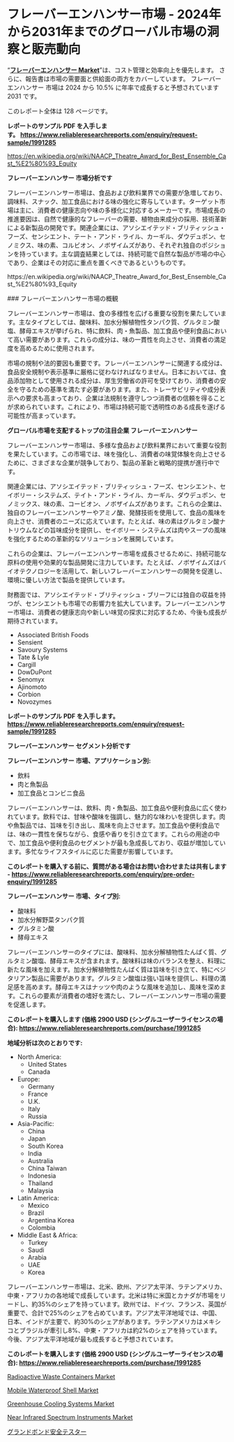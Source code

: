 <p><h1>フレーバーエンハンサー市場 - 2024年から2031年までのグローバル市場の洞察と販売動向</h1></p><p>&ldquo;<strong><a href="https://www.reliableresearchreports.com/flavour-enhancers-r1991285">フレーバーエンハンサー Market</a></strong>&rdquo;は、コスト管理と効率向上を優先します。 さらに、報告書は市場の需要面と供給面の両方をカバーしています。 フレーバーエンハンサー 市場は 2024 から 10.5% に年率で成長すると予想されています2031 です。</p>
<p>このレポート全体は 128 ページです。</p>
<p><strong>レポートのサンプル PDF を入手します。&nbsp;<a href="https://www.reliableresearchreports.com/enquiry/request-sample/1991285">https://www.reliableresearchreports.com/enquiry/request-sample/1991285</a></strong></p>
<p><a href="https://en.wikipedia.org/wiki/NAACP_Theatre_Award_for_Best_Ensemble_Cast_%E2%80%93_Equity">https://en.wikipedia.org/wiki/NAACP_Theatre_Award_for_Best_Ensemble_Cast_%E2%80%93_Equity</a></p>
<p><strong>フレーバーエンハンサー 市場分析です</strong></p>
<p><p>フレーバーエンハンサー市場は、食品および飲料業界での需要が急増しており、調味料、スナック、加工食品における味の強化に寄与しています。ターゲット市場は主に、消費者の健康志向や味の多様化に対応するメーカーです。市場成長の推進要因は、自然で健康的なフレーバーの需要、植物由来成分の採用、技術革新による新製品の開発です。関連企業には、アソシエイテッド・ブリティッシュ・フーズ、センシエント、テート・アンド・ライル、カーギル、ダウデュポン、セノミクス、味の素、コルビオン、ノボザイムズがあり、それぞれ独自のポジションを持っています。主な調査結果としては、持続可能で自然な製品が市場の中心であり、企業はその対応に重点を置くべきであるというものです。</p></p>
<p>https://en.wikipedia.org/wiki/NAACP_Theatre_Award_for_Best_Ensemble_Cast_%E2%80%93_Equity</p>
<p><p>### フレーバーエンハンサー市場の概観</p><p>フレーバーエンハンサー市場は、食の多様性を広げる重要な役割を果たしています。主なタイプとしては、酸味料、加水分解植物性タンパク質、グルタミン酸塩、酵母エキスが挙げられ、特に飲料、肉・魚製品、加工食品や便利食品において高い需要があります。これらの成分は、味の一貫性を向上させ、消費者の満足度を高めるために使用されます。</p><p>市場の規制や法的要因も重要です。フレーバーエンハンサーに関連する成分は、食品安全規制や表示基準に厳格に従わなければなりません。日本においては、食品添加物として使用される成分は、厚生労働省の許可を受けており、消費者の安全を守るための基準を満たす必要があります。また、トレーサビリティや成分表示への要求も高まっており、企業は法規制を遵守しつつ消費者の信頼を得ることが求められています。これにより、市場は持続可能で透明性のある成長を遂げる可能性が高まっています。</p></p>
<p><strong>グローバル市場を支配するトップの注目企業 フレーバーエンハンサー</strong></p>
<p><p>フレーバーエンハンサー市場は、多様な食品および飲料業界において重要な役割を果たしています。この市場では、味を強化し、消費者の味覚体験を向上させるために、さまざまな企業が競争しており、製品の革新と戦略的提携が進行中です。</p><p>関連企業には、アソシエイテッド・ブリティッシュ・フーズ、センシエント、セイボリー・システムズ、テイト・アンド・ライル、カーギル、ダウデュポン、セノミックス、味の素、コービオン、ノボザイムズがあります。これらの企業は、独自のフレーバーエンハンサーやアミノ酸、発酵技術を使用して、食品の風味を向上させ、消費者のニーズに応えています。たとえば、味の素はグルタミン酸ナトリウムなどの旨味成分を提供し、セイボリー・システムズは肉やスープの風味を強化するための革新的なソリューションを展開しています。</p><p>これらの企業は、フレーバーエンハンサー市場を成長させるために、持続可能な原料の使用や効果的な製品開発に注力しています。たとえば、ノボザイムズはバイオテクノロジーを活用して、新しいフレーバーエンハンサーの開発を促進し、環境に優しい方法で製品を提供しています。</p><p>財務面では、アソシエイテッド・ブリティッシュ・ブリーフには独自の収益を持つが、センシエントも市場での影響力を拡大しています。フレーバーエンハンサー市場は、消費者の健康志向や新しい味覚の探求に対応するため、今後も成長が期待されています。</p></p>
<p><ul><li>Associated British Foods</li><li>Sensient</li><li>Savoury Systems</li><li>Tate & Lyle</li><li>Cargill</li><li>DowDuPont</li><li>Senomyx</li><li>Ajinomoto</li><li>Corbion</li><li>Novozymes</li></ul></p>
<p><strong>レポートのサンプル PDF を入手します。 <a href="https://www.reliableresearchreports.com/enquiry/request-sample/1991285">https://www.reliableresearchreports.com/enquiry/request-sample/1991285</a></strong></p>
<p><strong>フレーバーエンハンサー セグメント分析です</strong></p>
<p><strong>フレーバーエンハンサー 市場、アプリケーション別:</strong></p>
<p><ul><li>飲料</li><li>肉と魚製品</li><li>加工食品とコンビニ食品</li></ul></p>
<p><p>フレーバーエンハンサーは、飲料、肉・魚製品、加工食品や便利食品に広く使われています。飲料では、甘味や酸味を強調し、魅力的な味わいを提供します。肉や魚製品では、旨味を引き出し、風味を向上させます。加工食品や便利食品では、味の一貫性を保ちながら、食感や香りを引き立てます。これらの用途の中で、加工食品や便利食品のセグメントが最も急成長しており、収益が増加しています。多忙なライフスタイルに応じた需要が影響しています。</p></p>
<p><strong>このレポートを購入する前に、質問がある場合はお問い合わせまたは共有します - <a href="https://www.reliableresearchreports.com/enquiry/pre-order-enquiry/1991285">https://www.reliableresearchreports.com/enquiry/pre-order-enquiry/1991285</a></strong></p>
<p><strong>フレーバーエンハンサー 市場、タイプ別:</strong></p>
<p><ul><li>酸味料</li><li>加水分解野菜タンパク質</li><li>グルタミン酸</li><li>酵母エキス</li></ul></p>
<p><p>フレーバーエンハンサーのタイプには、酸味料、加水分解植物性たんぱく質、グルタミン酸塩、酵母エキスが含まれます。酸味料は味のバランスを整え、料理に新たな風味を加えます。加水分解植物性たんぱく質は旨味を引き立て、特にベジタリアン製品に需要があります。グルタミン酸塩は強い旨味を提供し、料理の満足感を高めます。酵母エキスはナッツや肉のような風味を追加し、風味を深めます。これらの要素が消費者の嗜好を満たし、フレーバーエンハンサー市場の需要を促進します。</p></p>
<p><strong>このレポートを購入します (価格 2900 USD (シングルユーザーライセンスの場合): <a href="https://www.reliableresearchreports.com/purchase/1991285">https://www.reliableresearchreports.com/purchase/1991285</a></strong></p>
<p><strong>地域分析は次のとおりです:</strong></p>
<p><ul>
    <li>
        North America:
        <ul>
            <li>United States</li>
            <li>Canada</li>
        </ul>
    </li>
    <li>
        Europe:
        <ul>
            <li>Germany</li>
            <li>France</li>
            <li>U.K.</li>
            <li>Italy</li>
            <li>Russia</li>
        </ul>
    </li>
    <li>
        Asia-Pacific:
        <ul>
            <li>China</li>
            <li>Japan</li>
            <li>South Korea</li>
            <li>India</li>
            <li>Australia</li>
            <li>China Taiwan</li>
            <li>Indonesia</li>
            <li>Thailand</li>
            <li>Malaysia</li>
        </ul>
    </li>
    <li>
        Latin America:
        <ul>
            <li>Mexico</li>
            <li>Brazil</li>
            <li>Argentina Korea</li>
            <li>Colombia</li>
        </ul>
    </li>
    <li>
        Middle East & Africa:
        <ul>
            <li>Turkey</li>
            <li>Saudi</li>
            <li>Arabia</li>
            <li>UAE</li>
            <li>Korea</li>
        </ul>
    </li>
    </ul></p>
<p><p>フレーバーエンハンサー市場は、北米、欧州、アジア太平洋、ラテンアメリカ、中東・アフリカの各地域で成長しています。北米は特に米国とカナダが市場をリードし、約35%のシェアを持っています。欧州では、ドイツ、フランス、英国が重要で、合計で25%のシェアを占めています。アジア太平洋地域では、中国、日本、インドが主要で、約30%のシェアがあります。ラテンアメリカはメキシコとブラジルが牽引し8%、中東・アフリカは約2%のシェアを持っています。今後、アジア太平洋地域が最も成長すると予想されています。</p></p>
<p><strong>このレポートを購入します (価格 2900 USD (シングルユーザーライセンスの場合): <a href="https://www.reliableresearchreports.com/purchase/1991285">https://www.reliableresearchreports.com/purchase/1991285</a></strong></p>
<p><p><a href="https://www.linkedin.com/pulse/radioactive-waste-containers-market-trends-detailed-study-1ztze?trackingId=EwXYxHTHQnmB44zOwnKL9A%3D%3D">Radioactive Waste Containers Market</a></p><p><a href="https://github.com/FosterFahey91/Market-Research-Report-List-1/blob/main/mobile-waterproof-shell-market.md">Mobile Waterproof Shell Market</a></p><p><a href="https://www.linkedin.com/pulse/greenhouse-cooling-systems-market-global-trends-forecast-c0oxc?trackingId=ZK3HwssXQ%2BSIvg%2FNaVYzGQ%3D%3D">Greenhouse Cooling Systems Market</a></p><p><a href="https://github.com/Rekhakhatun65/Market-Research-Report-List-1/blob/main/near-infrared-spectrum-instruments-market.md">Near Infrared Spectrum Instruments Market</a></p><p><a href="https://medium.com/@uyjtuy6/ground-bond-safety-tester-market-%E3%81%AF-%E3%82%B3%E3%82%B9%E3%83%88%E7%AE%A1%E7%90%86%E3%81%A8%E5%8A%B9%E7%8E%87%E5%90%91%E4%B8%8A%E3%82%92%E5%84%AA%E5%85%88%E3%81%97%E3%81%BE%E3%81%99-%E3%81%95%E3%82%89%E3%81%AB-%E5%A0%B1%E5%91%8A%E6%9B%B8%E3%81%AF%E5%B8%82%E5%A0%B4%E3%81%AE%E9%9C%80%E8%A6%81%E9%9D%A2%E3%81%A8%E4%BE%9B%E7%B5%A6%E9%9D%A2%E3%81%AE%E4%B8%A1%E6%96%B9%E3%82%92%E3%82%AB%E3%83%90%E3%83%BC%E3%81%97%E3%81%A6%E3%81%84%E3%81%BE%E3%81%99-ground-bond-41e2cd99c239">グランドボンド安全テスター</a></p></p>
